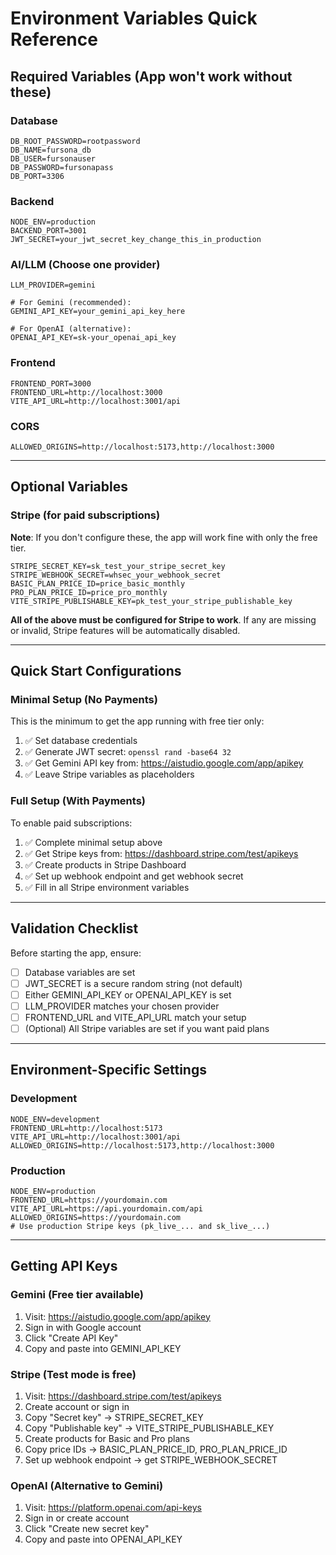 # Environment Variables Quick Reference

## Required Variables (App won't work without these)

### Database
```env
DB_ROOT_PASSWORD=rootpassword
DB_NAME=fursona_db
DB_USER=fursonauser
DB_PASSWORD=fursonapass
DB_PORT=3306
```

### Backend
```env
NODE_ENV=production
BACKEND_PORT=3001
JWT_SECRET=your_jwt_secret_key_change_this_in_production
```

### AI/LLM (Choose one provider)
```env
LLM_PROVIDER=gemini

# For Gemini (recommended):
GEMINI_API_KEY=your_gemini_api_key_here

# For OpenAI (alternative):
OPENAI_API_KEY=sk-your_openai_api_key
```

### Frontend
```env
FRONTEND_PORT=3000
FRONTEND_URL=http://localhost:3000
VITE_API_URL=http://localhost:3001/api
```

### CORS
```env
ALLOWED_ORIGINS=http://localhost:5173,http://localhost:3000
```

---

## Optional Variables

### Stripe (for paid subscriptions)
**Note**: If you don't configure these, the app will work fine with only the free tier.

```env
STRIPE_SECRET_KEY=sk_test_your_stripe_secret_key
STRIPE_WEBHOOK_SECRET=whsec_your_webhook_secret
BASIC_PLAN_PRICE_ID=price_basic_monthly
PRO_PLAN_PRICE_ID=price_pro_monthly
VITE_STRIPE_PUBLISHABLE_KEY=pk_test_your_stripe_publishable_key
```

**All of the above must be configured for Stripe to work**. If any are missing or invalid, Stripe features will be automatically disabled.

---

## Quick Start Configurations

### Minimal Setup (No Payments)
This is the minimum to get the app running with free tier only:

1. ✅ Set database credentials
2. ✅ Generate JWT secret: `openssl rand -base64 32`
3. ✅ Get Gemini API key from: https://aistudio.google.com/app/apikey
4. ✅ Leave Stripe variables as placeholders

### Full Setup (With Payments)
To enable paid subscriptions:

1. ✅ Complete minimal setup above
2. ✅ Get Stripe keys from: https://dashboard.stripe.com/test/apikeys
3. ✅ Create products in Stripe Dashboard
4. ✅ Set up webhook endpoint and get webhook secret
5. ✅ Fill in all Stripe environment variables

---

## Validation Checklist

Before starting the app, ensure:

- [ ] Database variables are set
- [ ] JWT_SECRET is a secure random string (not default)
- [ ] Either GEMINI_API_KEY or OPENAI_API_KEY is set
- [ ] LLM_PROVIDER matches your chosen provider
- [ ] FRONTEND_URL and VITE_API_URL match your setup
- [ ] (Optional) All Stripe variables are set if you want paid plans

---

## Environment-Specific Settings

### Development
```env
NODE_ENV=development
FRONTEND_URL=http://localhost:5173
VITE_API_URL=http://localhost:3001/api
ALLOWED_ORIGINS=http://localhost:5173,http://localhost:3000
```

### Production
```env
NODE_ENV=production
FRONTEND_URL=https://yourdomain.com
VITE_API_URL=https://api.yourdomain.com/api
ALLOWED_ORIGINS=https://yourdomain.com
# Use production Stripe keys (pk_live_... and sk_live_...)
```

---

## Getting API Keys

### Gemini (Free tier available)
1. Visit: https://aistudio.google.com/app/apikey
2. Sign in with Google account
3. Click "Create API Key"
4. Copy and paste into GEMINI_API_KEY

### Stripe (Test mode is free)
1. Visit: https://dashboard.stripe.com/test/apikeys
2. Create account or sign in
3. Copy "Secret key" → STRIPE_SECRET_KEY
4. Copy "Publishable key" → VITE_STRIPE_PUBLISHABLE_KEY
5. Create products for Basic and Pro plans
6. Copy price IDs → BASIC_PLAN_PRICE_ID, PRO_PLAN_PRICE_ID
7. Set up webhook endpoint → get STRIPE_WEBHOOK_SECRET

### OpenAI (Alternative to Gemini)
1. Visit: https://platform.openai.com/api-keys
2. Sign in or create account
3. Click "Create new secret key"
4. Copy and paste into OPENAI_API_KEY
